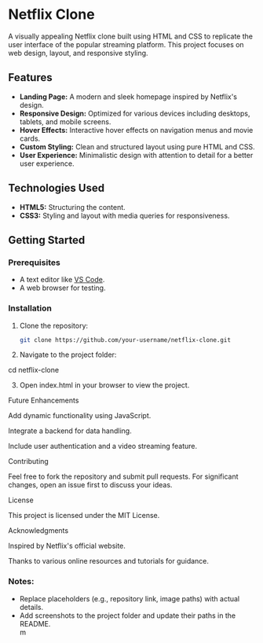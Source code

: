 # Netflix Clone

A visually appealing Netflix clone built using HTML and CSS to replicate the user interface of the popular streaming platform. This project focuses on web design, layout, and responsive styling.

## Features

- **Landing Page:** A modern and sleek homepage inspired by Netflix's design.
- **Responsive Design:** Optimized for various devices including desktops, tablets, and mobile screens.
- **Hover Effects:** Interactive hover effects on navigation menus and movie cards.
- **Custom Styling:** Clean and structured layout using pure HTML and CSS.
- **User Experience:** Minimalistic design with attention to detail for a better user experience.

## Technologies Used

- **HTML5:** Structuring the content.
- **CSS3:** Styling and layout with media queries for responsiveness.

## Getting Started

### Prerequisites
- A text editor like [VS Code](https://code.visualstudio.com/).
- A web browser for testing.

### Installation
1. Clone the repository:
   ```bash
   git clone https://github.com/your-username/netflix-clone.git

2. Navigate to the project folder:

cd netflix-clone


3. Open index.html in your browser to view the project.


Future Enhancements

Add dynamic functionality using JavaScript.

Integrate a backend for data handling.

Include user authentication and a video streaming feature.


Contributing

Feel free to fork the repository and submit pull requests. For significant changes, open an issue first to discuss your ideas.

License

This project is licensed under the MIT License.

Acknowledgments

Inspired by Netflix's official website.

Thanks to various online resources and tutorials for guidance.


### Notes:
- Replace placeholders (e.g., repository link, image paths) with actual details.
- Add screenshots to the project folder and update their paths in the README.  
m 
